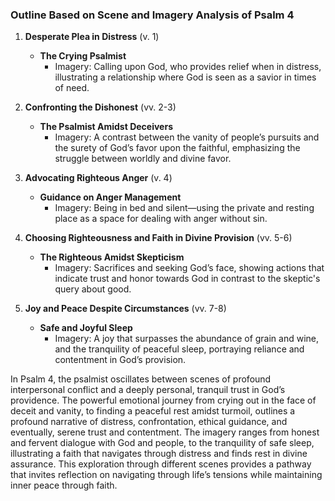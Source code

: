 ### Outline Based on Scene and Imagery Analysis of Psalm 4

1. **Desperate Plea in Distress** (v. 1)
   - **The Crying Psalmist**
     - Imagery: Calling upon God, who provides relief when in distress, illustrating a relationship where God is seen as a savior in times of need.

2. **Confronting the Dishonest** (vv. 2-3)
   - **The Psalmist Amidst Deceivers**
     - Imagery: A contrast between the vanity of people’s pursuits and the surety of God’s favor upon the faithful, emphasizing the struggle between worldly and divine favor.

3. **Advocating Righteous Anger** (v. 4)
   - **Guidance on Anger Management**
     - Imagery: Being in bed and silent—using the private and resting place as a space for dealing with anger without sin.

4. **Choosing Righteousness and Faith in Divine Provision** (vv. 5-6)
   - **The Righteous Amidst Skepticism**
     - Imagery: Sacrifices and seeking God’s face, showing actions that indicate trust and honor towards God in contrast to the skeptic's query about good.

5. **Joy and Peace Despite Circumstances** (vv. 7-8)
   - **Safe and Joyful Sleep**
     - Imagery: A joy that surpasses the abundance of grain and wine, and the tranquility of peaceful sleep, portraying reliance and contentment in God’s provision.

In Psalm 4, the psalmist oscillates between scenes of profound interpersonal conflict and a deeply personal, tranquil trust in God’s providence. The powerful emotional journey from crying out in the face of deceit and vanity, to finding a peaceful rest amidst turmoil, outlines a profound narrative of distress, confrontation, ethical guidance, and eventually, serene trust and contentment. The imagery ranges from honest and fervent dialogue with God and people, to the tranquility of safe sleep, illustrating a faith that navigates through distress and finds rest in divine assurance. This exploration through different scenes provides a pathway that invites reflection on navigating through life’s tensions while maintaining inner peace through faith.
